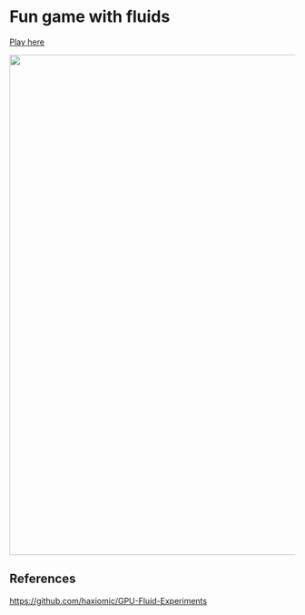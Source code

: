 # Fun game with fluids

[Play here](https://hardik099.github.io/FunwithFluid/)

<img src="/screenshot.jpg?raw=true" width="880">

## References


https://github.com/haxiomic/GPU-Fluid-Experiments
